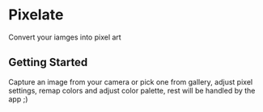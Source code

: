 # Pixelate

Convert your iamges into pixel art

## Getting Started

Capture an image from your camera or pick one from gallery, adjust pixel settings, remap colors and adjust color palette, rest will be handled by the app ;)
